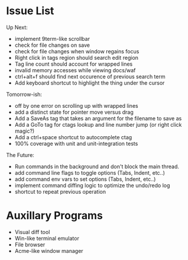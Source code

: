 # Issue List

Up Next:

* implement 9term-like scrollbar
* check for file changes on save
* check for file changes when window regains focus
* Right click in tags region should search edit region
* Tag line count should account for wrapped lines
* invalid memory accesses while viewing docs/waf
* ctrl+alt+f should find next occurence of previous search term
* Add keyboard shortcut to highlight the thing under the cursor

Tomorrow-ish:

* off by one error on scrolling up with wrapped lines
* add a distinct state for pointer move versus drag
* Add a SaveAs tag that takes an argument for the filename to save as
* Add a GoTo tag for ctags lookup and line number jump (or right click magic?) 
* Add a ctrl+space shortcut to autocomplete ctag
* 100% coverage with unit and unit-integration tests

The Future:

* Run commands in the background and don't block the main thread.
* add command line flags to toggle options (Tabs, Indent, etc..)
* add command env vars to set options (Tabs, Indent, etc..)
* implement command diffing logic to optimize the undo/redo log
* shortcut to repeat previous operation

# Auxillary Programs

* Visual diff tool
* Win-like terminal emulator
* File browser
* Acme-like window manager

